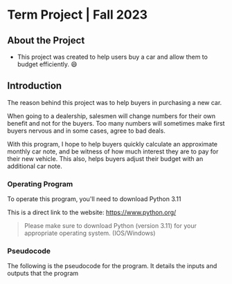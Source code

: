 # Term Project | Fall 2023 

## About the Project

* This project was created to help users buy a car and allow them to budget efficiently. :smile:

## Introduction

The reason behind this project was to help buyers in purchasing a new car.  

When going to a dealership, salesmen will change numbers for their own benefit and not for the buyers. 
Too many numbers will sometimes make first buyers nervous and in some cases, agree to bad deals. 

With this program, I hope to help buyers quickly calculate an approximate monthly car note, and be witness of how much interest they are to pay for their new vehicle. 
This also, helps buyers adjust their budget with an additional car note. 

### Operating Program
To operate this program, you'll need to download Python 3.11

This is a direct link to the website: https://www.python.org/
> Please make sure to download Python (version 3.11) for your appropriate operating system. (IOS/Windows)

### Pseudocode 
The following is the pseudocode for the program. It details the inputs and outputs that the program 



